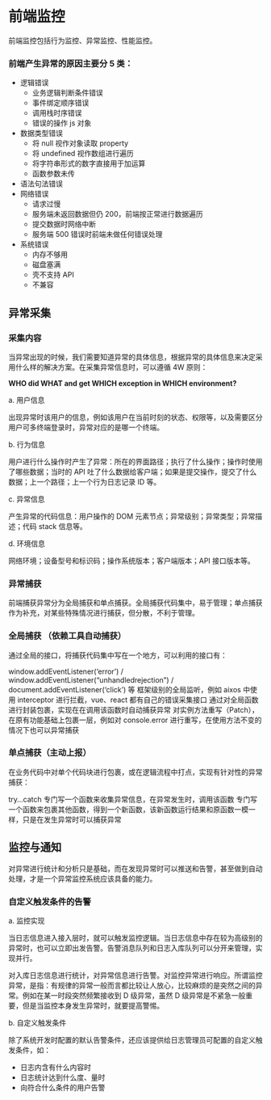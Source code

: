 # 前端监控

前端监控包括行为监控、异常监控、性能监控。

### 前端产生异常的原因主要分 5 类：

- 逻辑错误
  - 业务逻辑判断条件错误
  - 事件绑定顺序错误
  - 调用栈时序错误
  - 错误的操作 js 对象
- 数据类型错误
  - 将 null 视作对象读取 property
  - 将 undefined 视作数组进行遍历
  - 将字符串形式的数字直接用于加运算
  - 函数参数未传
- 语法句法错误
- 网络错误
  - 请求过慢
  - 服务端未返回数据但仍 200，前端按正常进行数据遍历
  - 提交数据时网络中断
  - 服务端 500 错误时前端未做任何错误处理
- 系统错误
  - 内存不够用
  - 磁盘塞满
  - 壳不支持 API
  - 不兼容

## 异常采集

### 采集内容

当异常出现的时候，我们需要知道异常的具体信息，根据异常的具体信息来决定采用什么样的解决方案。在采集异常信息时，可以遵循 4W 原则：

**WHO did WHAT and get WHICH exception in WHICH environment?**

a. 用户信息

出现异常时该用户的信息，例如该用户在当前时刻的状态、权限等，以及需要区分用户可多终端登录时，异常对应的是哪一个终端。

b. 行为信息

用户进行什么操作时产生了异常：所在的界面路径；执行了什么操作；操作时使用了哪些数据；当时的 API 吐了什么数据给客户端；如果是提交操作，提交了什么数据；上一个路径；上一个行为日志记录 ID 等。

c. 异常信息

产生异常的代码信息：用户操作的 DOM 元素节点；异常级别；异常类型；异常描述；代码 stack 信息等。

d. 环境信息

网络环境；设备型号和标识码；操作系统版本；客户端版本；API 接口版本等。

### 异常捕获

前端捕获异常分为全局捕获和单点捕获。全局捕获代码集中，易于管理；单点捕获作为补充，对某些特殊情况进行捕获，但分散，不利于管理。

### 全局捕获 （依赖工具自动捕获）

通过全局的接口，将捕获代码集中写在一个地方，可以利用的接口有：

window.addEventListener(‘error’) / window.addEventListener(“unhandledrejection”) / document.addEventListener(‘click’) 等
框架级别的全局监听，例如 aixos 中使用 interceptor 进行拦截，vue、react 都有自己的错误采集接口
通过对全局函数进行封装包裹，实现在在调用该函数时自动捕获异常
对实例方法重写（Patch），在原有功能基础上包裹一层，例如对 console.error 进行重写，在使用方法不变的情况下也可以异常捕获

### 单点捕获（主动上报）

在业务代码中对单个代码块进行包裹，或在逻辑流程中打点，实现有针对性的异常捕获：

try…catch
专门写一个函数来收集异常信息，在异常发生时，调用该函数
专门写一个函数来包裹其他函数，得到一个新函数，该新函数运行结果和原函数一模一样，只是在发生异常时可以捕获异常

## 监控与通知

对异常进行统计和分析只是基础，而在发现异常时可以推送和告警，甚至做到自动处理，才是一个异常监控系统应该具备的能力。

### 自定义触发条件的告警

a. 监控实现

当日志信息进入接入层时，就可以触发监控逻辑。当日志信息中存在较为高级别的异常时，也可以立即出发告警。告警消息队列和日志入库队列可以分开来管理，实现并行。

对入库日志信息进行统计，对异常信息进行告警。对监控异常进行响应。所谓监控异常，是指：有规律的异常一般而言都比较让人放心，比较麻烦的是突然之间的异常。例如在某一时段突然频繁接收到 D 级异常，虽然 D 级异常是不紧急一般重要，但是当监控本身发生异常时，就要提高警惕。

b. 自定义触发条件

除了系统开发时配置的默认告警条件，还应该提供给日志管理员可配置的自定义触发条件，如：

- 日志内含有什么内容时
- 日志统计达到什么度、量时
- 向符合什么条件的用户告警
